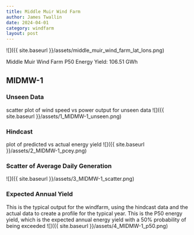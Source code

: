 ```yaml
---
title: Middle Muir Wind Farm
author: James Twallin
date: 2024-04-01
category: windfarm
layout: post
---
```

![]({{ site.baseurl }}/assets/middle_muir_wind_farm_lat_lons.png)

Middle Muir Wind Farm P50 Energy Yield: 106.51 GWh

MIDMW-1
-------------
### Unseen Data 
scatter plot of wind speed vs power output for unseen data
![]({{ site.baseurl }}/assets/1_MIDMW-1_unseen.png)
### Hindcast 
plot of predicted vs actual energy yield
![]({{ site.baseurl }}/assets/2_MIDMW-1_pcey.png)
### Scatter of Average Daily Generation 

![]({{ site.baseurl }}/assets/3_MIDMW-1_scatter.png)
### Expected Annual Yield 
This is the typical output for the windfarm, using the hindcast data and the actual data to create a profile for the typical year. This is the P50 energy yield, which is the expected annual energy yield with a 50% probability of being exceeded
![]({{ site.baseurl }}/assets/4_MIDMW-1_p50.png)

